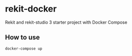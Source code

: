 # rekit-docker
Rekit and rekit-studio 3 starter project with Docker Compose

## How to use
```
docker-compose up 
```

